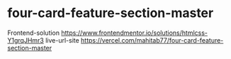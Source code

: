 
# four-card-feature-section-master

Frontend-solution https://www.frontendmentor.io/solutions/htmlcss-Y1grqJHmr3
live-url-site     https://vercel.com/mahitab77/four-card-feature-section-master


